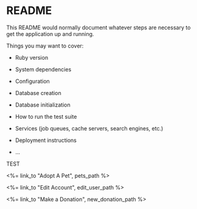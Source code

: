 # README

This README would normally document whatever steps are necessary to get the
application up and running.

Things you may want to cover:

* Ruby version

* System dependencies

* Configuration

* Database creation

* Database initialization

* How to run the test suite

* Services (job queues, cache servers, search engines, etc.)

* Deployment instructions

* ...

TEST 


<p><%= link_to "Adopt A Pet", pets_path %></p>

<p><%= link_to "Edit Account", edit_user_path %></p>

<p><%= link_to "Make a Donation", new_donation_path %></p>